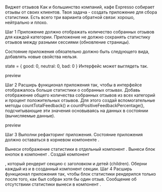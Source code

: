 Виджет отзывов Как и большинство компаний, кафе Expresso собирает отзывы от своих клиентов. Твоя
задача - создать приложение для сбора статистики. Есть всего три варианта обратной связи: хорошо,
нейтрально и плохо.

Шаг 1 Приложение должно отображать количество собранных отзывов для каждой категории. Приложение не
должно сохранять статистику отзывов между разными сессиями (обновление страницы).

Состояние приложения обязательно должно быть следующего вида, добавлять новые свойства нельзя.

state = { good: 0, neutral: 0, bad: 0 } Интерфейс может выглядеть так.

preview

Шаг 2 Расширь функционал приложения так, чтобы в интерфейсе отображалось больше статистики о
собранных отзывах. Добавь отображение общего количества собранных отзывов из всех категорий и
процент положительных отзывов. Для этого создай вспомогательные методы countTotalFeedback() и
countPositiveFeedbackPercentage(), подсчитывающие эти значения основываясь на данных в состоянии
(вычисляемые данные).

preview

Шаг 3 Выполни рефакторинг приложения. Состояние приложения должно оставаться в корневом компоненте
<App>.

Вынеси отображение статистики в отдельный компонент
<Statistics good={} neutral={} bad={} total={} positivePercentage={}>. Вынеси блок кнопок в
компонент <FeedbackOptions options={} onLeaveFeedback={}>. Создай компонент <Section title="">,
который рендерит секцию с заголовком и детей (children). Оберни каждый из <Statistics> и
<FeedbackOptions> в созданный компонент секции. Шаг 4 Расширь функционал приложения так, чтобы блок
статистики рендерился только после того, как был собран хотя бы один отзыв. Сообщение об отсутствиии
статистики вынеси в компонент <Notification message="No feedback given">.

